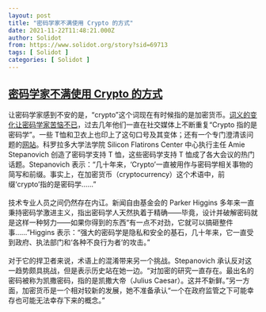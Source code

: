 ```yaml
---
layout: post
title: "密码学家不满使用 Crypto 的方式"
date: 2021-11-22T11:48:21.000Z
author: Solidot
from: https://www.solidot.org/story?sid=69713
tags: [ Solidot ]
categories: [ Solidot ]
---
```

<!--1637581701000-->
[密码学家不满使用 Crypto 的方式](https://www.solidot.org/story?sid=69713)
------

<div>
让密码学家感到不安的是，“crypto”这个词现在有时候指的是加密货币。<a href="https://www.theguardian.com/technology/2021/nov/18/crypto-cryptocurrency-cryptographers?mid=1" target="_blank">词义的变化让密码学家苦恼不已</a>，过去几年他们一直在社交媒体上不断重复“Crypto 指的是密码学”。一些 T恤和卫衣上也印上了这句口号及其变体；还有一个专门澄清该问题的<a href="http://www.cryptoisnotcryptocurrency.com/" target="_blank">网站</a>。科罗拉多大学法学院 Silicon Flatirons Center 中心执行主任 Amie Stepanovich 创造了密码学支持 T 恤，这些密码学支持 T 恤成了各大会议的热门话题。Stepanovich 表示：“几十年来，‘Crypto’一直被用作与密码学相关事物的简写和前缀。事实上，在加密货币（cryptocurrency）这个术语中，前缀‘crypto’指的是密码学……”<br><br>技术专业人员之间仍然存在内讧。新闻自由基金会的 Parker Higgins 多年来一直秉持密码学激进主义，指出密码学人天然执着于精确——毕竟，设计并破解密码就是这样一种努力——如果你得到的东西“有一点不对劲，它就可以搞砸整件事……”Higgins 表示：“强大的密码学是隐私和安全的基石，几十年来，它一直受到政府、执法部门和‘各种不良行为者’的攻击。”<br><br>对于它的捍卫者来说，术语上的混淆带来另一个挑战。Stepanovich 承认反对这一趋势颇具挑战，但是表示历史站在她一边。“对加密的研究一直存在。最出名的密码被称为凯撒密码，指的是凯撒大帝（Julius Caesar）。这并不新鲜。”另一方面，加密货币是一个相对较新的发展，她不准备承认“一个在政府监管之下可能幸存也可能无法幸存下来的概念。”
</div>
